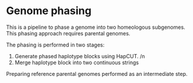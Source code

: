 # Genome phasing
This is a pipeline to phase a genome into two homeologous subgenomes. This phasing approach requires parental genomes.

The phasing is performed in two stages:

1) Generate phased haplotype blocks using HapCUT. /n
2) Merge haplotype block into two continuous strings


Preparing reference parental genomes performed as an intermediate step. 

